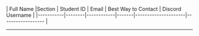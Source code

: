 | Full Name |Section | Student ID | Email | Best Way to Contact | Discord Username
|
|-----------|--------|------------|-------|---------------------|------------------
|

---
